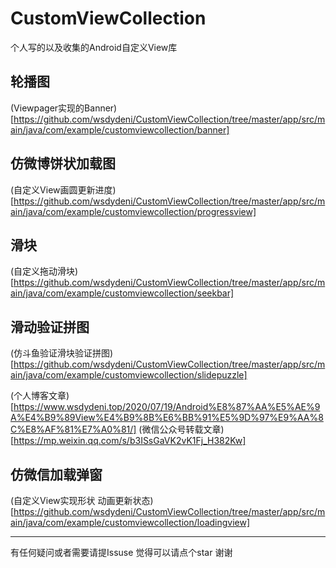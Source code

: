 # CustomViewCollection
个人写的以及收集的Android自定义View库

## 轮播图

(Viewpager实现的Banner)[https://github.com/wsdydeni/CustomViewCollection/tree/master/app/src/main/java/com/example/customviewcollection/banner]

## 仿微博饼状加载图

(自定义View画圆更新进度)[https://github.com/wsdydeni/CustomViewCollection/tree/master/app/src/main/java/com/example/customviewcollection/progressview]

## 滑块

(自定义拖动滑块)[https://github.com/wsdydeni/CustomViewCollection/tree/master/app/src/main/java/com/example/customviewcollection/seekbar]

## 滑动验证拼图

(仿斗鱼验证滑块验证拼图)[https://github.com/wsdydeni/CustomViewCollection/tree/master/app/src/main/java/com/example/customviewcollection/slidepuzzle]

(个人博客文章)[https://www.wsdydeni.top/2020/07/19/Android%E8%87%AA%E5%AE%9A%E4%B9%89View%E4%B9%8B%E6%BB%91%E5%9D%97%E9%AA%8C%E8%AF%81%E7%A0%81/]
(微信公众号转载文章)[https://mp.weixin.qq.com/s/b3ISsGaVK2vK1Fj_H382Kw]

## 仿微信加载弹窗

(自定义View实现形状 动画更新状态)[https://github.com/wsdydeni/CustomViewCollection/tree/master/app/src/main/java/com/example/customviewcollection/loadingview]


***

有任何疑问或者需要请提Issuse 觉得可以请点个star 谢谢


